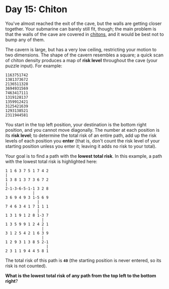 # Day 15: Chiton
You've almost reached the exit of the cave, but the walls are getting closer together. Your submarine can barely still 
fit, though; the main problem is that the walls of the cave are covered in [chitons](https://en.wikipedia.org/wiki/Chiton), 
and it would be best not to bump any of them.

The cavern is large, but has a very low ceiling, restricting your motion to two dimensions. The shape of the cavern 
resembles a square; a quick scan of chiton density produces a map of **risk level** throughout the cave (your puzzle 
input). For example:
```
1163751742
1381373672
2136511328
3694931569
7463417111
1319128137
1359912421
3125421639
1293138521
2311944581
```
You start in the top left position, your destination is the bottom right position, and you cannot move diagonally. The 
number at each position is its **risk level**; to determine the total risk of an entire path, add up the risk levels of 
each position you **enter** (that is, don't count the risk level of your starting position unless you enter it; leaving 
it adds no risk to your total).

Your goal is to find a path with the **lowest total risk**. In this example, a path with the lowest total risk is 
highlighted here:
```
1 1 6 3 7 5 1 7 4 2
|
1 3 8 1 3 7 3 6 7 2
|
2-1-3-6-5-1-1 3 2 8
            |
3 6 9 4 9 3 1-5 6 9
              |
7 4 6 3 4 1 7 1 1 1
              |
1 3 1 9 1 2 8 1-3 7
                |
1 3 5 9 9 1 2 4 2 1
                |
3 1 2 5 4 2 1 6 3 9
                |
1 2 9 3 1 3 8 5 2-1
                  |
2 3 1 1 9 4 4 5 8 1
```
The total risk of this path is **`40`** (the starting position is never entered, so its risk is not counted).

**What is the lowest total risk of any path from the top left to the bottom right**?
